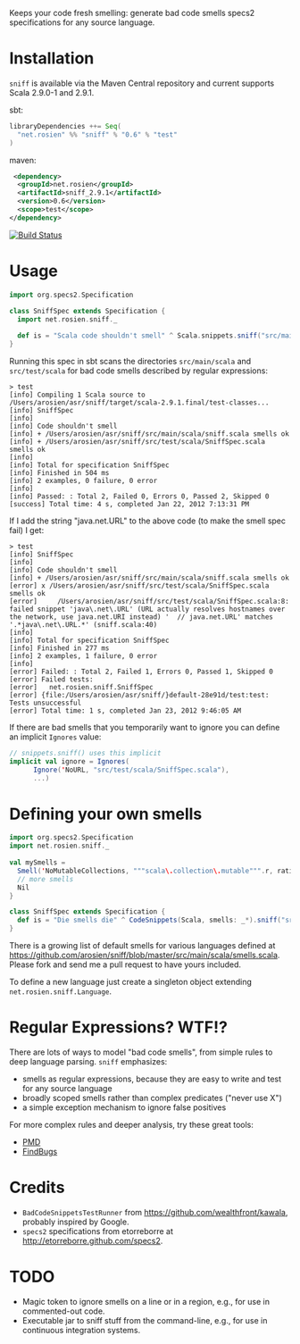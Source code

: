 Keeps your code fresh smelling: generate bad code smells specs2 specifications for any source language.

# Installation

`sniff` is available via the Maven Central repository and current supports Scala 2.9.0-1 and 2.9.1.

sbt:

```scala
libraryDependencies ++= Seq(
  "net.rosien" %% "sniff" % "0.6" % "test"
) 
```

maven:

```xml
 <dependency>
  <groupId>net.rosien</groupId>
  <artifactId>sniff_2.9.1</artifactId> 
  <version>0.6</version>
  <scope>test</scope>
</dependency>
```

[![Build Status](https://secure.travis-ci.org/arosien/sniff.png)](http://travis-ci.org/arosien/sniff)

# Usage

```scala
import org.specs2.Specification

class SniffSpec extends Specification { 
  import net.rosien.sniff._
    
  def is = "Scala code shouldn't smell" ^ Scala.snippets.sniff("src/main/scala", "src/test/scala")
}
```

Running this spec in sbt scans the directories `src/main/scala` and `src/test/scala` 
for bad code smells described by regular expressions:

```
> test
[info] Compiling 1 Scala source to /Users/arosien/asr/sniff/target/scala-2.9.1.final/test-classes...
[info] SniffSpec
[info] 
[info] Code shouldn't smell
[info] + /Users/arosien/asr/sniff/src/main/scala/sniff.scala smells ok
[info] + /Users/arosien/asr/sniff/src/test/scala/SniffSpec.scala smells ok
[info]  
[info] Total for specification SniffSpec
[info] Finished in 504 ms
[info] 2 examples, 0 failure, 0 error
[info] 
[info] Passed: : Total 2, Failed 0, Errors 0, Passed 2, Skipped 0
[success] Total time: 4 s, completed Jan 22, 2012 7:13:31 PM
```

If I add the string "java.net.URL" to the above code (to make the smell spec fail) I get:

```
> test
[info] SniffSpec
[info] 
[info] Code shouldn't smell
[info] + /Users/arosien/asr/sniff/src/main/scala/sniff.scala smells ok
[error] x /Users/arosien/asr/sniff/src/test/scala/SniffSpec.scala smells ok
[error]     /Users/arosien/asr/sniff/src/test/scala/SniffSpec.scala:8: failed snippet 'java\.net\.URL' (URL actually resolves hostnames over the network, use java.net.URI instead) '  // java.net.URL' matches '.*java\.net\.URL.*' (sniff.scala:40)
[info]  
[info] Total for specification SniffSpec
[info] Finished in 277 ms
[info] 2 examples, 1 failure, 0 error
[info] 
[error] Failed: : Total 2, Failed 1, Errors 0, Passed 1, Skipped 0
[error] Failed tests:
[error]   net.rosien.sniff.SniffSpec
[error] {file:/Users/arosien/asr/sniff/}default-28e91d/test:test: Tests unsuccessful
[error] Total time: 1 s, completed Jan 23, 2012 9:46:05 AM
```

If there are bad smells that you temporarily want to ignore you can define an implicit `Ignores` value:

```scala
// snippets.sniff() uses this implicit
implicit val ignore = Ignores(
      Ignore('NoURL, "src/test/scala/SniffSpec.scala"),
      ...)
```
# Defining your own smells

```scala
import org.specs2.Specification
import net.rosien.sniff._
    
val mySmells = 
  Smell('NoMutableCollections, """scala\.collection\.mutable""".r, rationale = "Immutable is better than mutable. - El Jefe", Scala, 'movieReferences) ::
  // more smells
  Nil
}

class SniffSpec extends Specification { 
  def is = "Die smells die" ^ CodeSnippets(Scala, smells: _*).sniff("src/main/scala", "src/test/scala")
}
```

There is a growing list of default smells for various languages defined at 
https://github.com/arosien/sniff/blob/master/src/main/scala/smells.scala. 
Please fork and send me a pull request to have yours included.

To define a new language just create a singleton object extending `net.rosien.sniff.Language`.

# Regular Expressions? WTF!?

There are lots of ways to model "bad code smells", from simple rules to deep language parsing.  `sniff` emphasizes:

* smells as regular expressions, because they are easy to write and test for any source language
* broadly scoped smells rather than complex predicates ("never use X")
* a simple exception mechanism to ignore false positives

For more complex rules and deeper analysis, try these great tools:

* [PMD](http://pmd.sourceforge.net/)
* [FindBugs](http://findbugs.sourceforge.net/)

# Credits

* `BadCodeSnippetsTestRunner` from https://github.com/wealthfront/kawala, probably inspired by Google.
* `specs2` specifications from etorreborre at http://etorreborre.github.com/specs2.

# TODO

* Magic token to ignore smells on a line or in a region, e.g., for use in commented-out code.
* Executable jar to sniff stuff from the command-line, e.g., for use in continuous integration systems.
